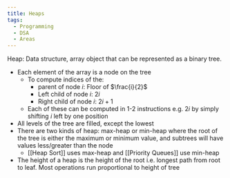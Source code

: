 ```yaml
---
title: Heaps
tags:
  - Programming
  - DSA
  - Areas
---
```

Heap: Data structure, array object that can be represented as a binary tree.
- Each element of the array is a node on the tree
	- To compute indices of the:
		- parent of node $i$: Floor of $\frac{i}{2}$
		- Left child of node $i$: $2i$
		- Right child of node $i$: $2i + 1$
	- Each of these can be computed in 1-2 instructions e.g. $2i$ by simply shifting $i$ left by one position
- All levels of the tree are filled, except the lowest
- There are two kinds of heap: max-heap or min-heap where the root of the tree is either the maximum or minimum value, and subtrees will have values less/greater than the node
	- [[Heap Sort]] uses max-heap and [[Priority Queues]] use min-heap
- The height of a heap is the height of the root i.e. longest path from root to leaf. Most operations run proportional to height of tree
